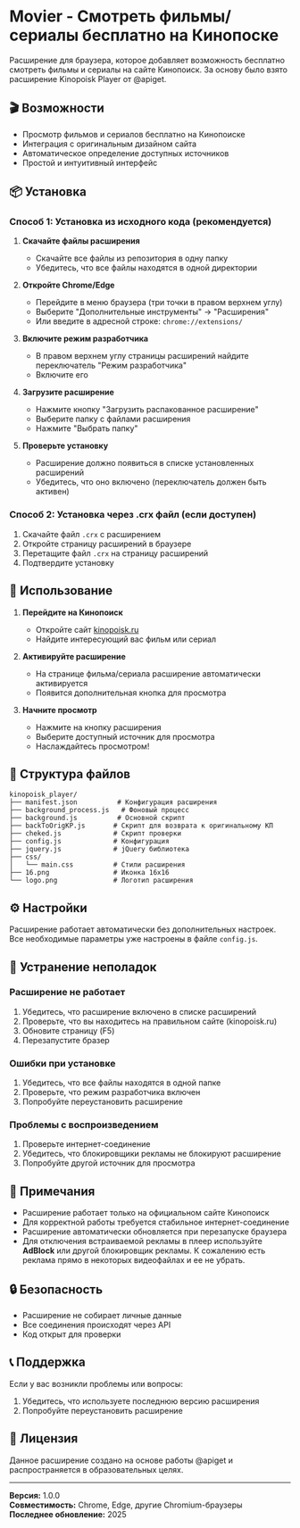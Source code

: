 # Movier - Смотреть фильмы/сериалы бесплатно на Кинопоске

Расширение для браузера, которое добавляет возможность бесплатно смотреть фильмы и сериалы на сайте Кинопоиск. За основу было взято расширение Kinopoisk Player от @apiget.

## 🎬 Возможности

- Просмотр фильмов и сериалов бесплатно на Кинопоиске
- Интеграция с оригинальным дизайном сайта
- Автоматическое определение доступных источников
- Простой и интуитивный интерфейс

## 📦 Установка

### Способ 1: Установка из исходного кода (рекомендуется)

1. **Скачайте файлы расширения**
   - Скачайте все файлы из репозитория в одну папку
   - Убедитесь, что все файлы находятся в одной директории

2. **Откройте Chrome/Edge**
   - Перейдите в меню браузера (три точки в правом верхнем углу)
   - Выберите "Дополнительные инструменты" → "Расширения"
   - Или введите в адресной строке: `chrome://extensions/`

3. **Включите режим разработчика**
   - В правом верхнем углу страницы расширений найдите переключатель "Режим разработчика"
   - Включите его

4. **Загрузите расширение**
   - Нажмите кнопку "Загрузить распакованное расширение"
   - Выберите папку с файлами расширения
   - Нажмите "Выбрать папку"

5. **Проверьте установку**
   - Расширение должно появиться в списке установленных расширений
   - Убедитесь, что оно включено (переключатель должен быть активен)

### Способ 2: Установка через .crx файл (если доступен)

1. Скачайте файл `.crx` с расширением
2. Откройте страницу расширений в браузере
3. Перетащите файл `.crx` на страницу расширений
4. Подтвердите установку

## 🚀 Использование

1. **Перейдите на Кинопоиск**
   - Откройте сайт [kinopoisk.ru](https://www.kinopoisk.ru)
   - Найдите интересующий вас фильм или сериал

2. **Активируйте расширение**
   - На странице фильма/сериала расширение автоматически активируется
   - Появится дополнительная кнопка для просмотра

3. **Начните просмотр**
   - Нажмите на кнопку расширения
   - Выберите доступный источник для просмотра
   - Наслаждайтесь просмотром!

## 📁 Структура файлов

```
kinopoisk_player/
├── manifest.json          # Конфигурация расширения
├── background_process.js   # Фоновый процесс
├── background.js          # Основной скрипт
├── backToOrigKP.js       # Скрипт для возврата к оригинальному КП
├── cheked.js             # Скрипт проверки
├── config.js             # Конфигурация
├── jquery.js             # jQuery библиотека
├── css/
│   └── main.css          # Стили расширения
├── 16.png                # Иконка 16x16
└── logo.png              # Логотип расширения
```

## ⚙️ Настройки

Расширение работает автоматически без дополнительных настроек. Все необходимые параметры уже настроены в файле `config.js`.

## 🔧 Устранение неполадок

### Расширение не работает
1. Убедитесь, что расширение включено в списке расширений
2. Проверьте, что вы находитесь на правильном сайте (kinopoisk.ru)
3. Обновите страницу (F5)
4. Перезапустите бразер

### Ошибки при установке
1. Убедитесь, что все файлы находятся в одной папке
2. Проверьте, что режим разработчика включен
3. Попробуйте переустановить расширение

### Проблемы с воспроизведением
1. Проверьте интернет-соединение
2. Убедитесь, что блокировщики рекламы не блокируют расширение
3. Попробуйте другой источник для просмотра

## 📝 Примечания

- Расширение работает только на официальном сайте Кинопоиск
- Для корректной работы требуется стабильное интернет-соединение
- Расширение автоматически обновляется при перезапуске браузера
- Для отключения встраиваемой рекламы в плеер используйте **AdBlock** или другой блокировщик рекламы. К сожалению есть реклама прямо в некоторых видеофайлах и ее не убрать.

## 🔒 Безопасность

- Расширение не собирает личные данные
- Все соединения происходят через API
- Код открыт для проверки

## 📞 Поддержка

Если у вас возникли проблемы или вопросы:
1. Убедитесь, что используете последнюю версию расширения
2. Попробуйте переустановить расширение

## 📄 Лицензия

Данное расширение создано на основе работы @apiget и распространяется в образовательных целях.

---

**Версия:** 1.0.0  
**Совместимость:** Chrome, Edge, другие Chromium-браузеры  
**Последнее обновление:** 2025
